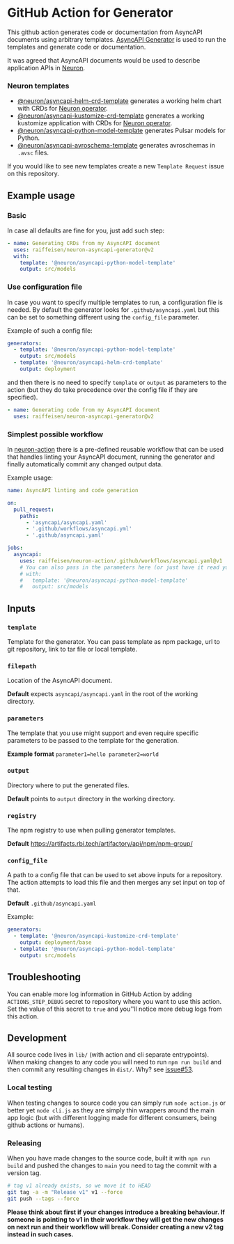 # GitHub Action for Generator

This github action generates code or documentation from AsyncAPI documents using arbitrary templates. [AsyncAPI Generator](https://github.com/asyncapi/generator/) is used to run the templates and generate code or documentation.

It was agreed that AsyncAPI documents would be used to describe application APIs in [Neuron](https://code.rbi.tech/raiffeisen/neuron).

### Neuron templates
- [@neuron/asyncapi-helm-crd-template](templates/helm-crd-template) generates a working helm chart with CRDs for [Neuron operator](https://code.rbi.tech/raiffeisen/neuron-operator-application).
- [@neuron/asyncapi-kustomize-crd-template](templates/kustomize-crd-template) generates a working kustomize application with CRDs for [Neuron operator](https://code.rbi.tech/raiffeisen/neuron-operator-application).
- [@neuron/asyncapi-python-model-template](templates/python-model-template) generates Pulsar models for Python.
- [@neuron/asyncapi-avroschema-template](templates/avroschema-template) generates avroschemas in `.avsc` files.

If you would like to see new templates create a new `Template Request` issue on this repository.

## Example usage

### Basic

In case all defaults are fine for you, just add such step:

```yaml
- name: Generating CRDs from my AsyncAPI document
  uses: raiffeisen/neuron-asyncapi-generator@v2
  with:
    template: '@neuron/asyncapi-python-model-template'
    output: src/models
```

### Use configuration file

In case you want to specify multiple templates to run, a configuration file is needed. By default the generator looks for `.github/asyncapi.yaml` but this can be set to something different using the `config_file` parameter.

Example of such a config file:
```yaml
generators:
  - template: '@neuron/asyncapi-python-model-template'
    output: src/models
  - template: '@neuron/asyncapi-helm-crd-template'
    output: deployment
```

and then there is no need to specify `template` or `output` as parameters to the action (but they do take precedence over the config file if they are specified).
```yaml
- name: Generating code from my AsyncAPI document
  uses: raiffeisen/neuron-asyncapi-generator@v2
```

### Simplest possible workflow

In [neuron-action](https://code.rbi.tech/raiffeisen/neuron-action) there is a pre-defined reusable workflow that can be used that handles linting your AsyncAPI document, running the generator and finally automatically commit any changed output data.

Example usage:
```yaml
name: AsyncAPI linting and code generation

on:
  pull_request:
    paths:
      - 'asyncapi/asyncapi.yaml'
      - '.github/workflows/asyncapi.yml'
      - '.github/asyncapi.yaml'

jobs:
  asyncapi:
    uses: raiffeisen/neuron-action/.github/workflows/asyncapi.yaml@v1
    # You can also pass in the parameters here (or just have it read your config file).
    # with:
    #   template: '@neuron/asyncapi-python-model-template'
    #   output: src/models
```

## Inputs

### `template`

Template for the generator. You can pass template as npm package, url to git repository, link to tar file or local template.

### `filepath`

Location of the AsyncAPI document.

**Default** expects `asyncapi/asyncapi.yaml` in the root of the working directory.

### `parameters`

The template that you use might support and even require specific parameters to be passed to the template for the generation.

**Example format** `parameter1=hello parameter2=world`

### `output`

Directory where to put the generated files.

**Default** points to `output` directory in the working directory.

### `registry`

The npm registry to use when pulling generator templates.

**Default** https://artifacts.rbi.tech/artifactory/api/npm/npm-group/

### `config_file`

A path to a config file that can be used to set above inputs for a repository. The action attempts to load this file and then merges any set input on top of that.

**Default** `.github/asyncapi.yaml`

Example:
```yaml
generators:
  - template: '@neuron/asyncapi-kustomize-crd-template'
    output: deployment/base
  - template: '@neuron/asyncapi-python-model-template'
    output: src/models
```

## Troubleshooting

You can enable more log information in GitHub Action by adding `ACTIONS_STEP_DEBUG` secret to repository where you want to use this action. Set the value of this secret to `true` and you''ll notice more debug logs from this action.

## Development

All source code lives in `lib/` (with action and cli separate entrypoints). When making changes to any code you will need to run `npm run build` and then commit any resulting changes in `dist/`. Why? see [issue#53](https://code.rbi.tech/raiffeisen/neuron-asyncapi-generator/issues/53).

### Local testing

When testing changes to source code you can simply run `node action.js` or better yet `node cli.js` as they are simply thin wrappers around the main app logic (but with different logging made for different consumers, being github actions or humans).

### Releasing

When you have made changes to the source code, built it with `npm run build` and pushed the changes to `main` you need to tag the commit with a version tag.

```bash
# tag v1 already exists, so we move it to HEAD
git tag -a -m "Release v1" v1 --force
git push --tags --force
```

**Please think about first if your changes introduce a breaking behaviour. If someone is pointing to v1 in their workflow they will get the new changes on next run and their workflow will break. Consider creating a new v2 tag instead in such cases.**
